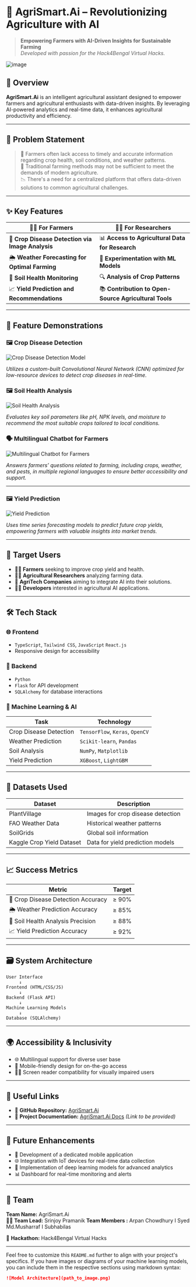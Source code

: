 

# 🌾 AgriSmart.Ai – Revolutionizing Agriculture with AI

> **Empowering Farmers with AI-Driven Insights for Sustainable Farming**  
> *Developed with passion for the Hack4Bengal Virtual Hacks.*

![image](https://github.com/user-attachments/assets/a2360876-9441-4f58-a913-dbb71e362597)


## 🚀 Overview

**AgriSmart.Ai** is an intelligent agricultural assistant designed to empower farmers and agricultural enthusiasts with data-driven insights. By leveraging AI-powered analytics and real-time data, it enhances agricultural productivity and efficiency.

---

## 🧠 Problem Statement

> 🌱 Farmers often lack access to timely and accurate information regarding crop health, soil conditions, and weather patterns.  
> 🌾 Traditional farming methods may not be sufficient to meet the demands of modern agriculture.  
> 📉 There's a need for a centralized platform that offers data-driven solutions to common agricultural challenges.

---

## ✨ Key Features

| 👨‍🌾 For Farmers | 🧑‍💻 For Researchers |
|-----------------|---------------------|
| 📸 **Crop Disease Detection via Image Analysis** | 📊 **Access to Agricultural Data for Research** |
| 🌦️ **Weather Forecasting for Optimal Farming** | 🧪 **Experimentation with ML Models** |
| 🧪 **Soil Health Monitoring** | 🔍 **Analysis of Crop Patterns** |
| 📈 **Yield Prediction and Recommendations** | 📚 **Contribution to Open-Source Agricultural Tools** |

---

## 📸 Feature Demonstrations

### 🖼️ Crop Disease Detection

![Crop Disease Detection Model](disease_prediction.png)

*Utilizes a custom-built Convolutional Neural Network (CNN) optimized for low-resource devices to detect crop diseases in real-time.*

### 🖼️ Soil Health Analysis

![Soil Health Analysis](crop_prediction.png)

*Evaluates key soil parameters like pH, NPK levels, and moisture to recommend the most suitable crops tailored to local conditions.*





### 🗣️ Multilingual Chatbot for Farmers

![Multilingual Chatbot for Farmers](chatbot.png)

*Answers farmers’ questions related to farming, including crops, weather, and pests, in multiple regional languages to ensure better accessibility and support.*

---

### 🖼️ Yield Prediction

![Yield Prediction](yeild_prediction.png)

*Uses time series forecasting models to predict future crop yields, empowering farmers with valuable insights into market trends.*

---

## 👥 Target Users

- 👨‍🌾 **Farmers** seeking to improve crop yield and health.
- 🧑‍🔬 **Agricultural Researchers** analyzing farming data.
- 🏢 **AgriTech Companies** aiming to integrate AI into their solutions.
- 🧑‍💻 **Developers** interested in agricultural AI applications.

---

## 🛠️ Tech Stack

### 🌐 Frontend

- `TypeScript`, `Tailwind CSS`, `JavaScript` `React.js`
- Responsive design for accessibility

### 🔧 Backend

- `Python`
- `Flask` for API development
- `SQLAlchemy` for database interactions

### 🤖 Machine Learning & AI

| Task | Technology |
|------|------------|
| Crop Disease Detection | `TensorFlow`, `Keras`, `OpenCV` |
| Weather Prediction | `Scikit-learn`, `Pandas` |
| Soil Analysis | `NumPy`, `Matplotlib` |
| Yield Prediction | `XGBoost`, `LightGBM` |

---

## 🧪 Datasets Used

| Dataset | Description |
|---------|-------------|
| PlantVillage | Images for crop disease detection |
| FAO Weather Data | Historical weather patterns |
| SoilGrids | Global soil information |
| Kaggle Crop Yield Dataset | Data for yield prediction models |

---

## 📈 Success Metrics

| Metric | Target |
|--------|--------|
| 🎯 Crop Disease Detection Accuracy | ≥ 90% |
| 🌦️ Weather Prediction Accuracy | ≥ 85% |
| 🧪 Soil Health Analysis Precision | ≥ 88% |
| 📈 Yield Prediction Accuracy | ≥ 92% |

---

## 🗃️ System Architecture

```plaintext
User Interface
     ↓
Frontend (HTML/CSS/JS)
     ↓
Backend (Flask API)
     ↓
Machine Learning Models
     ↓
Database (SQLAlchemy)
```

---

## 🌍 Accessibility & Inclusivity

- 🌐 Multilingual support for diverse user base
- 📱 Mobile-friendly design for on-the-go access
- 🧑‍🦯 Screen reader compatibility for visually impaired users

---

## 🔗 Useful Links

- 🧠 **GitHub Repository:** [AgriSmart.Ai](https://github.com/Srinjoy2004/Hack4Bengal-VirtualHacks---AgriSmart.Ai)
- 📄 **Project Documentation:** [AgriSmart.Ai Docs](#) *(Link to be provided)*

---

## 🔮 Future Enhancements

- 📱 Development of a dedicated mobile application
- 🌐 Integration with IoT devices for real-time data collection
- 🧠 Implementation of deep learning models for advanced analytics
- 📊 Dashboard for real-time monitoring and alerts

---

## 🤝 Team

**Team Name:** AgriSmart.Ai  
👨‍💻 **Team Lead:** Srinjoy Pramanik
**Team Members :** Arpan Chowdhury I Syed Md.Musharraf I Subhabilas

🏫 **Hackathon:** Hack4Bengal Virtual Hacks

---

Feel free to customize this `README.md` further to align with your project's specifics. If you have images or diagrams of your machine learning models, you can include them in the respective sections using markdown syntax:

```markdown
![Model Architecture](path_to_image.png)
```


